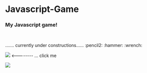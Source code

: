 # Javascript-Game

<h3> My Javascript game! </h3>
<br>
<p>....... currently under constructions......  :pencil2: :hammer: :wrench: </p>

<a href="https://www.figma.com/file/d2ril7bcmgq7l6pSo6ADfF/Untitled?node-id=0%3A1"><img src="https://img.shields.io/badge/Figma-F24E1E?style=for-the-badge&logo=figma&logoColor=white" /></a></h4>  <--------    ... click me

<img src="https://media.giphy.com/media/3ornjWHN7SIK1x9pa8/giphy.gif">


